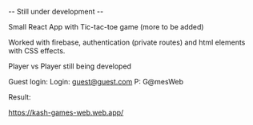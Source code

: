  -- Still under development --

 Small React App with Tic-tac-toe game (more to be added)

 Worked with firebase, authentication (private routes) and html elements with CSS effects.
 
 Player vs Player still being developed
 
 Guest login:
 Login: guest@guest.com
 P: G@mesWeb

 Result:

 https://kash-games-web.web.app/

